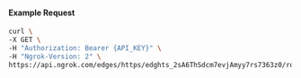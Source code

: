 <!-- Code generated for API Clients. DO NOT EDIT. -->

#### Example Request

```bash
curl \
-X GET \
-H "Authorization: Bearer {API_KEY}" \
-H "Ngrok-Version: 2" \
https://api.ngrok.com/edges/https/edghts_2sA6ThSdcm7evjAmyy7rs7363z0/routes/edghtsrt_2sA6TgOXas37wBLxJW17oRYtjyk/response_headers
```

